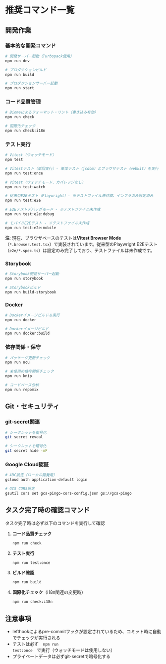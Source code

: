 # 推奨コマンド一覧

## 開発作業

### 基本的な開発コマンド

```bash
# 開発サーバー起動（Turbopack使用）
npm run dev

# プロダクションビルド
npm run build

# プロダクションサーバー起動
npm run start
```

### コード品質管理

```bash
# Biomeによるフォーマット・リント（書き込み有効）
npm run check

# 国際化チェック
npm run check:i18n
```

### テスト実行

```bash
# Vitest（ウォッチモード）
npm test

# Vitestテスト（単回実行）- 単体テスト（jsdom）とブラウザテスト（webkit）を実行
npm run test:once

# Vitest（ウォッチモード、カバレッジなし）
npm run test:watch

# 従来型E2Eテスト（Playwright）- ※テストファイル未作成、インフラのみ設定済み
npm run test:e2e

# E2Eテストデバッグモード - ※テストファイル未作成
npm run test:e2e:debug

# モバイルE2Eテスト - ※テストファイル未作成
npm run test:e2e:mobile
```

**注**: 現在、ブラウザベースのテストは**Vitest Browser Mode**（`*.browser.test.tsx`）で実装されています。従来型のPlaywright E2Eテスト（`e2e/*.spec.ts`）は設定のみ完了しており、テストファイルは未作成です。

### Storybook

```bash
# Storybook開発サーバー起動
npm run storybook

# Storybookビルド
npm run build-storybook
```

### Docker

```bash
# Dockerイメージビルド＆実行
npm run docker

# Dockerイメージビルド
npm run docker:build
```

### 依存関係・保守

```bash
# パッケージ更新チェック
npm run ncu

# 未使用の依存関係チェック
npm run knip

# コードベース分析
npm run repomix
```

## Git・セキュリティ

### git-secret関連

```bash
# シークレットを復号化
git secret reveal

# シークレットを暗号化
git secret hide -mF
```

### Google Cloud認証

```bash
# ADC設定（ローカル開発用）
gcloud auth application-default login

# GCS CORS設定
gsutil cors set gcs-pingo-cors-config.json gs://gcs-pingo
```

## タスク完了時の確認コマンド

タスク完了時は必ず以下のコマンドを実行して確認

1. **コード品質チェック**

   ```bash
   npm run check
   ```

2. **テスト実行**

   ```bash
   npm run test:once
   ```

3. **ビルド確認**

   ```bash
   npm run build
   ```

4. **国際化チェック**（i18n関連の変更時）

   ```bash
   npm run check:i18n
   ```

## 注意事項

- lefthookによるpre-commitフックが設定されているため、コミット時に自動でチェックが実行される
- テストは必ず　`npm run test:once`　で実行（ウォッチモードは使用しない）
- プライベートデータは必ずgit-secretで暗号化する

